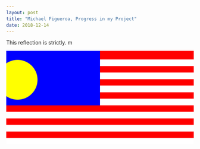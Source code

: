 ```yaml
---
layout: post
title: "Michael Figueroa, Progress in my Project"
date: 2018-12-14
---
```


This reflection is strictly. m



![Malaysia](/image/Malaysia.png)
